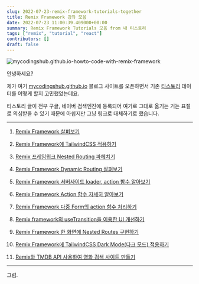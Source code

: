 ```yaml
---
slug: 2022-07-23-remix-framework-tutorials-together
title: Remix Framework 강좌 모음
date: 2022-07-23 11:00:39.409000+00:00
summary: Remix Framework Tutorials 모음 from 내 티스토리
tags: ["remix", "tutorial", "react"]
contributors: []
draft: false
---
```


![mycodingshub.github.io-howto-code-with-remix-framework](https://blogger.googleusercontent.com/img/a/AVvXsEjg5h8WqvDMWiyPSJF4xvbG2QUwjCIVLeQlkV1SxGNxYlYxU3_kYeVAeghNNg1gycbmJfi_YO4ewhLMiGcUxxab1ylxHkbKLJSLxvNBw4SYVwLtWIpoY6kEdyUpceTk8Jb2y7gFqFqzZO2lEqWBquiREWyyjr2TSaANzyQys69nywDLFRkCxhle5vnZ)

안녕하세요?

제가 여기 [mycodingshub.github.io](https://mycodingshub.github.io) 블로그 사이트를 오픈하면서 기존 [티스토리](https://cpro95.tistory.com) 데이터를 어떻게 할지 고민했었는데요.

티스토리 글이 전부 구글, 네이버 검색엔진에 등록되어 여기로 그대로 옮기는 거는 표절로 의심받을 수 있기 때문에 아쉽지만 그냥 링크로 대체하기로 했습니다.

---

1. [Remix Framework 살펴보기](https://cpro95.tistory.com/673)

2. [Remix Framework에 TailwindCSS 적용하기](https://cpro95.tistory.com/674)

3. [Remix 프레임워크 Nested Routing 파헤치기](https://cpro95.tistory.com/680)

4. [Remix Framework Dynamic Routing 살펴보기](https://cpro95.tistory.com/681)

5. [Remix Framework 서버사이드 loader, action 함수 알아보기](https://cpro95.tistory.com/682)

6. [Remix Framework Action 함수 자세히 알아보기](https://cpro95.tistory.com/683)

7. [Remix Framework 다중 Form의 action 함수 처리하기](https://cpro95.tistory.com/684)

8. [Remix framework의 useTransition을 이용한 UI 개선하기](https://cpro95.tistory.com/685)

9. [Remix Framework 한 화면에 Nested Routes 구현하기](https://cpro95.tistory.com/687)

10. [Remix Framework에 TailwindCSS Dark Mode(다크 모드) 적용하기](https://cpro95.tistory.com/691)

11. [Remix와 TMDB API 사용하여 영화 검색 사이트 만들기](https://cpro95.tistory.com/694)

---

그럼.